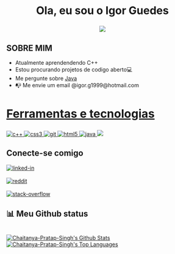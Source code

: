 
<h1 align ="center">Ola, eu sou o Igor Guedes</h1>
<h3 align = "center"><img src="https://readme-typing-svg.herokuapp.com?color=%23F7F7F7&size=21&center=true&vCenter=true&width=650&height=100&lines=A+Student+%F0%9F%91%A8%F0%9F%8F%BB%E2%80%8D%F0%9F%8E%93+and+a+Programming+Enthusiast+%F0%9F%91%A9%E2%80%8D%F0%9F%92%BB+from+India"></h3>
<div align = "left" width = 50%>
<h2> SOBRE MIM </h2>
<ul>
<li>Atualmente aprendendendo C++</li>
<li>Estou procurando projetos de codigo aberto💻</li>
<li>Me pergunte sobre <a href ="https://www.java.com/en/" target = "_blank">Java</a> </li>
<li>📭 Me envie um email @igor.g1999@hotmail.com</li>
<ul>
</div>


<h2 style="font-size:30px" align ="left" width = 100%><u>Ferramentas e tecnologias </u></h2>
<a href="https://docs.microsoft.com/pt-br/cpp/cpp/?view=msvc-170" target="_blank"> <img src="https://img.shields.io/badge/C%2B%2B-00599C?style=for-the-badge&logo=c%2B%2B&logoColor=white" alt="c++" /> </a> <a href="https://www.w3schools.com/css/" target="_blank"> <img src="https://img.shields.io/badge/CSS3-1572B6?style=for-the-badge&logo=css3&logoColor=white"
 alt="css3"  /> </a> <a href="https://git-scm.com/" target="_blank"> <img src="https://img.shields.io/badge/Git-F05032?style=for-the-badge&logo=git&logoColor=white" alt="git" /> </a> <a href="https://www.w3.org/html/" target="_blank"> <img src="https://img.shields.io/badge/HTML5-E34F26?style=for-the-badge&logo=html5&logoColor=white" alt="html5" /> </a> <a href="https://www.java.com" target="_blank"> <img src="https://img.shields.io/badge/Java-ED8B00?style=for-the-badge&logo=java&logoColor=white" alt="java" />  <a href="https://www.javascript.com/" target="_blank"> <img src="https://img.shields.io/badge/JavaScript-323330?style=for-the-badge&logo=javascript&logoColor=F7DF1E alt="js"/> </a> </p>

<div>
<h2  > Conecte-se comigo </h2>

[<img align="top" alt="linked-in" src="https://img.shields.io/badge/linkedin-%230077B5.svg?&style=for-the-badge&logo=linkedin&logoColor=white" />](https://www.linkedin.com/in/igor-guedes-93632a193/)
<br>  
[<img align="top" alt="reddit" src="https://img.shields.io/badge/Reddit-FF4500?style=for-the-badge&logo=reddit&logoColor=white"/>](https://www.reddit.com/user/igorcguedes)
<br>  
[<img align="top" alt="stack-overflow" src="https://img.shields.io/badge/stack%20overflow-FE7A16?logo=stack-overflow&logoColor=white&style=for-the-badge" />](https://pt.stackoverflow.com/users/268151/igor-guedes)
<br>  
</div>
  
## 📊 Meu Github status

  <br/>
    <a href="https://github.com/Chaitanya-Pratap-Singh/github-readme-stats"><img alt="Chaitanya-Pratap-Singh's Github Stats" src="https://github-readme-stats.vercel.app/api?username=igorcguedes&show_icons=true&count_private=true&theme=react&hide_border=true&bg_color=0D1117" /></a>
  <a href="https://github.com/Chaitanya-Pratap-Singh/github-readme-stats"><img alt="Chaitanya-Pratap-Singh's Top Languages" src="https://github-readme-stats.vercel.app/api/top-langs/?username=igorcguedes&langs_count=8&count_private=true&layout=compact&theme=react&hide_border=true&bg_color=0D1117" /></a>
  <br/>
